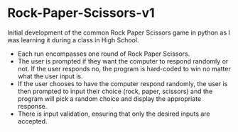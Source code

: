 # Rock-Paper-Scissors-v1
Initial development of the common Rock Paper Scissors game in python as I was learning it during a class in High School.

- Each run encompasses one round of Rock Paper Scissors.
- The user is prompted if they want the computer to respond randomly or not. If the user responds no, the program is hard-coded to win no matter what the user input is.
- If the user chooses to have the computer respond randomly, the user is then prompted to input their choice (rock, paper, scissors) and the program will pick a random choice and display the appropriate response.
- There is input validation, ensuring that only the desired inputs are accepted.
